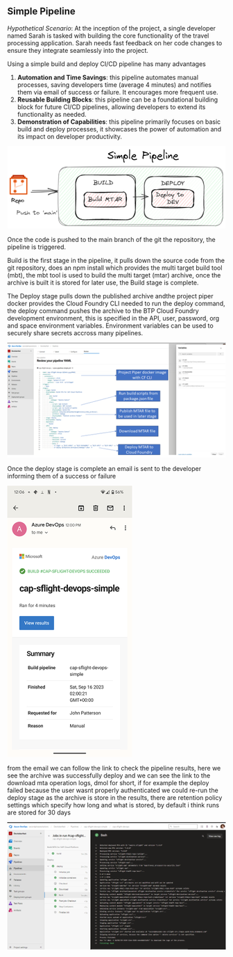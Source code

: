 
## Simple Pipeline
*Hypothetical Scenario*:
At the inception of the project, a single developer named Sarah is tasked with building the core functionality of the travel processing application. Sarah needs fast feedback on her code changes to ensure they integrate seamlessly into the project.

Using a simple build and deploy CI/CD pipeline has many advantages
1. **Automation and Time Savings**: this pipeline automates manual processes, saving developers time (average 4 minutes) and notifies them via email of success or failure. It encourages more frequent use.
2. **Reusable Building Blocks**: this pipeline can be a foundational building block for future CI/CD pipelines, allowing developers to extend its functionality as needed.
3. **Demonstration of Capabilities**: this pipeline primarily focuses on basic build and deploy processes, it showcases the power of automation and its impact on developer productivity.  


![Simple Pipeline](azure-pipelines/docs/simple-pipeline.png)

Once the code is pushed to the main branch of the git the repository, the pipeline is triggered.

Build is the first stage in the pipeline, it pulls down the source code from the git repository, does an npm install which provides the multi target build tool (mbt), the mbt tool is used to build the multi target (mtar) archive, once the archive is built it is stored for later use, the Build stage is complete.

The Deploy stage pulls down the published archive andthe project piper docker provides the Cloud Foundry CLI needed to run the deploy command, the deploy command pushes the archive to the BTP Cloud Foundry development environment, this is specified in the API, user, password, org and space environment variables. Environment variables can be used to securely share secrets accross many pipelines.

![Simple Pipeline Explained](azure-pipelines/docs/simple-pipeline-explained.png)

Once the deploy stage is complete an email is sent to the developer informing them of a success or failure

![Simple Pipeline email](azure-pipelines/docs/simple-pipeline-results.png)

from the email we can follow the link to check the pipeline results, here we see the archive was successfully deploy and we can see the link to the download mta operation logs, dmol for short, if for example the deploy failed because the user wasnt properly authenticated we could re-run the deploy stage as the archive is store in the results, there are retention policy settings which specify how long and what is stored, by default i think runs are stored for 30 days

![Simple Pipeline logs](azure-pipelines/docs/simple-pipeline-deploylogs.png)


